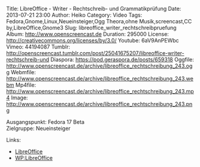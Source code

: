 Title: LibreOffice - Writer - Rechtschreib- und Grammatikprüfung
Date: 2013-07-21 23:00
Author: Heiko
Category: Video
Tags: Fedora,Gnome,Linux,Neueinsteiger,Ogg Theora,ohne Musik,screencast,CC by,LibreOffice,Gnome3
Slug: libreoffice_writer_rechtschreibpruefung
Album: http://www.openscreencast.de
Duration: 295000
License: http://creativecommons.org/licenses/by/3.0/
Youtube: 6aV9AnPEWbc
Vimeo: 44194087
Tumblr: http://openscreencast.tumblr.com/post/25041675207/libreoffice-writer-rechtschreib-und
Diaspora: https://pod.geraspora.de/posts/659318
Oggfile: http://www.openscreencast.de/archive/libreoffice_rechtschreibung_243.ogg
Webmfile: http://www.openscreencast.de/archive/libreoffice_rechtschreibung_243.webm
Mp4file: http://www.openscreencast.de/archive/libreoffice_rechtschreibung_243.mp4
Image: http://www.openscreencast.de/archive/libreoffice_rechtschreibung_243.png

Ausgangspunkt: Fedora 17 Beta  
Zielgruppe: Neueinsteiger  

Links:

  * [LibreOffice](http://de.libreoffice.org/hilfe-kontakt/handbuecher/ "Link zu LibreOffice" )
  * [WP:LibreOffice](http://de.wikipedia.org/wiki/Libreoffice "LibreOffice" )

